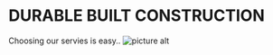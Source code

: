 
# DURABLE BUILT CONSTRUCTION #

Choosing our servies is easy..
![picture alt](http://via.placeholder.com/200x150 "Title is optional")
